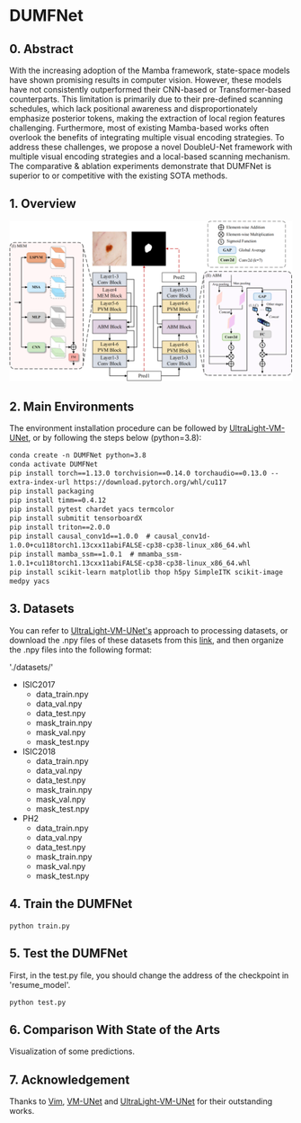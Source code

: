 # DUMFNet

## 0. Abstract

With the increasing adoption of the Mamba framework, state-space models have shown promising results in computer vision. However, these models have not consistently outperformed their CNN-based or Transformer-based counterparts. This limitation is primarily due to their pre-defined scanning schedules, which lack positional awareness and disproportionately emphasize posterior tokens, making the extraction of local region features challenging. Furthermore, most of existing Mamba-based works often overlook the benefits of integrating multiple visual encoding strategies. To address these challenges, we propose a novel DoubleU-Net framework with multiple visual encoding strategies and a local-based scanning mechanism. The comparative 
\& ablation experiments demonstrate that DUMFNet is superior to or competitive with the existing SOTA methods.



## 1. Overview

<div align="center">
<img src="Figs/DUMFNet.png" />
</div>



## 2. Main Environments

The environment installation procedure can be followed by [UltraLight-VM-UNet](https://github.com/wurenkai/UltraLight-VM-UNet), or by following the steps below (python=3.8):

```
conda create -n DUMFNet python=3.8
conda activate DUMFNet
pip install torch==1.13.0 torchvision==0.14.0 torchaudio==0.13.0 --extra-index-url https://download.pytorch.org/whl/cu117
pip install packaging
pip install timm==0.4.12
pip install pytest chardet yacs termcolor
pip install submitit tensorboardX
pip install triton==2.0.0
pip install causal_conv1d==1.0.0  # causal_conv1d-1.0.0+cu118torch1.13cxx11abiFALSE-cp38-cp38-linux_x86_64.whl
pip install mamba_ssm==1.0.1  # mmamba_ssm-1.0.1+cu118torch1.13cxx11abiFALSE-cp38-cp38-linux_x86_64.whl
pip install scikit-learn matplotlib thop h5py SimpleITK scikit-image medpy yacs
```



## 3. Datasets

You can refer to [UltraLight-VM-UNet's](https://github.com/wurenkai/UltraLight-VM-UNet) approach to processing datasets, or download the .npy files of these datasets from this [link](https://drive.google.com/drive/folders/1aNuwMmOJq8X8gCKOjy6gDar1G5PieoXi), and then organize the .npy files into the following format:

'./datasets/'

- ISIC2017
  - data_train.npy
  - data_val.npy
  - data_test.npy
  - mask_train.npy
  - mask_val.npy
  - mask_test.npy
- ISIC2018
  - data_train.npy
  - data_val.npy
  - data_test.npy
  - mask_train.npy
  - mask_val.npy
  - mask_test.npy
- PH2
  - data_train.npy
  - data_val.npy
  - data_test.npy
  - mask_train.npy
  - mask_val.npy
  - mask_test.npy



## 4. Train the DUMFNet

```
python train.py
```



## 5. Test the DUMFNet 

First, in the test.py file, you should change the address of the checkpoint in 'resume_model'.

```
python test.py
```



## 6. Comparison With State of the Arts

Visualization of some predictions.



## 7. Acknowledgement

Thanks to [Vim](https://github.com/hustvl/Vim), [VM-UNet](https://github.com/JCruan519/VM-UNet) and [UltraLight-VM-UNet](https://github.com/wurenkai/UltraLight-VM-UNet) for their outstanding works.
